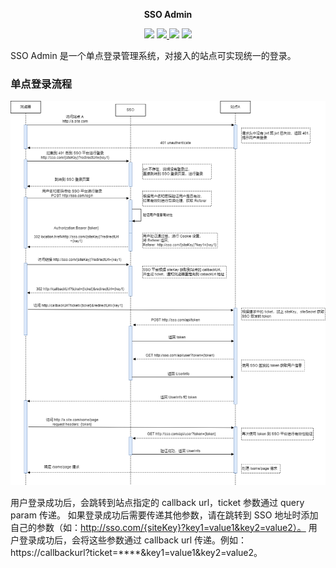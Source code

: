 <p align="center">
	<strong>SSO Admin</strong>
</p>

<p align="center">
    <a>
        <img src="https://img.shields.io/badge/JDK-1.8+-green.svg" >
    </a>
    <a href="https://www.jetbrains.com">
        <img src="https://img.shields.io/badge/IntelliJ%20IDEA-support-blue.svg" >
    </a>
    <a>
        <img src="https://img.shields.io/github/license/Octoveau/sso-admin-service" >
    </a>
    <a>
     <img src="https://img.shields.io/github/stars/Octoveau/sso-admin-service" >
    </a>
</p>

SSO Admin 是一个单点登录管理系统，对接入的站点可实现统一的登录。

### 单点登录流程

![流程图](./doc/单点登录时序图.png)

用户登录成功后，会跳转到站点指定的 callback url，ticket 参数通过 query param 传递。 
如果登录成功后需要传递其他参数，请在跳转到 SSO 地址时添加自己的参数（如：http://sso.com/{siteKey}?key1=value1&key2=value2）。
用户登录成功后，会将这些参数通过 callback url 传递。例如：https://callbackurl?ticket=****&key1=value1&key2=value2。
